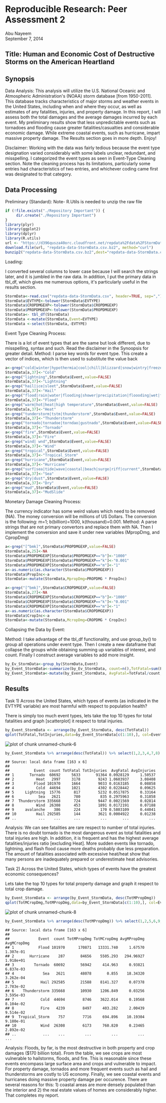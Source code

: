 # Reproducible Research: Peer Assessment 2
Abu Nayeem  
September 7, 2014  

## Title: Human and Economic Cost of Destructive Storms on the American Heartland

## Synopsis

Data Analysis:
This analysis will utilize  the U.S. National Oceanic and Atmospheric Administration's (NOAA) storm database [from 1950-2011]. This database tracks characteristics of major storms and weather events in the United States, including when and where they occur, as well as estimates of any fatalities, injuries, and property damage. In this report, I will assess both the total damages and the average damages incurred by each  event. My preliminary results show that less unpredictable events such as tornadoes and flooding cause greater fatalities/casualties and considerable economic damage. While extreme coastal events, such as hurricane, impart massive property damage. The Results section goes in more depth. Enjoy!    

Disclaimer:
Working with the data was fairly tedious because the event type designation varied considerably with some labels unclear, redundant, and misspelling. I categorized the event types as seen in Event-Type Cleaning section. Note the cleaning process has its limitations, particularly some entries had characteristics of two entries, and whichever coding came first was designated to that category.

## Data Processing

Preliminary (Standard): Note- R.Utils is needed to unzip the raw file

```r
if (!file.exists("./Repository Important")) {
     dir.create("./Repository Important")
}
library(plyr)
library(ggplot2)
library(dplyr)
library(R.utils)
url <- "https://d396qusza40orc.cloudfront.net/repdata%2Fdata%2FStormData.csv.bz2"
download.file(url, "repdata-data-StormData.csv.bz2", method="curl")
bunzip2("repdata-data-StormData.csv.bz2",dest="repdata-data-StormData.csv", overwrite=TRUE, exdir="./Repository Important")
```
Loading: 

I converted several columns to lower case because I will search the strings later, and it is jumbled in the raw data. In addition, I put the primary data in tbl_df, which gives me numerous options, it's particularly useful in the results section.

```r
StormData<-read.csv("repdata-data-StormData.csv", header=TRUE, sep=",")
StormData$EVTYPE<-tolower(StormData$EVTYPE)
StormData$CROPDMGEXP<-tolower(StormData$CROPDMGEXP)
StormData$PROPDMGEXP<-tolower(StormData$PROPDMGEXP)
StormData<- tbl_df(StormData)
StormData <-mutate(StormData,Event=EVTYPE)
StormData <-select(StormData,-EVTYPE)
```

Event Type Cleaning Process:

There is a lot of event types that are the same but look different, due to misspelling, syntax and such. Read the disclaimer in the Synoopsis for greater detail.
Method: I parse key words for event type. This create a vector of indices, which is then used to substitute the value back


```r
a<-grep("cold|winter|hypothermia|cool|chill|blizzard|snow|wintry|freeze|freezing",StormData$Event,value=FALSE)
StormData[a,37]<-"Cold"
a<-grep("lightning",StormData$Event,value=FALSE)
StormData[a,37]<-"Lightning"
a<-grep("hail|ice|sleet",StormData$Event,value=FALSE)
StormData[a,37]<-"Hail"
a<-grep("flood|rain|water|flooding|shower|precipitation|floooding|wet|fld",StormData$Event,value=FALSE)
StormData[a,37]<-"Flood"
a<-grep("warm|hot|heat|high temperature",StormData$Event,value=FALSE)
StormData[a,37]<-"Heat"
a<-grep("tunderstorm|tstm|thunderstorm",StormData$Event,value=FALSE)
StormData[a,37]<-"Thunderstorm"
a<-grep("tornado|tornadoe|torndao|gustnado",StormData$Event,value=FALSE)
StormData[a,37]<-"Tornado"
a<-grep("fire",StormData$Event,value=FALSE)
StormData[a,37]<-"Fire"
a<-grep("wind| wnd",StormData$Event,value=FALSE)
StormData[a,37]<-"Wind"
a<-grep("tropical",StormData$Event,value=FALSE)
StormData[a,37]<-"Tropical_Storm"
a<-grep("hurricane",StormData$Event,value=FALSE)
StormData[a,37]<-"Hurricane"
a<-grep("surf|sea|tide|wave|coastal|beach|surge|riff|current",StormData$Event,value=FALSE)
StormData[a,37]<-"Sea"
a<-grep("dry|dust",StormData$Event,value=FALSE)
StormData[a,37]<-"Dry"
a<-grep("mud",StormData$Event,value=FALSE)
StormData[a,37]<-"MudSlide"
```

Monetary Damage Cleaning Process:

The currency indicator has some weird values which need to be removed (NA). The money conversion will be millions of US Dollars. The conversion is the following: m=1; b(billion)=1000, k(thousand)=0.001.
Method: A parse strings that are not primary convertors and replace them with NA. Then I implement the conversion and save it under new variables (MpropDmg, and CpropDmg)

```r
a<-grep("[^bmk]",StormData$PROPDMGEXP,value=FALSE)
StormData[a,25]<-NA
StormData$PROPDMGEXP[StormData$PROPDMGEXP=="b"]<-"1000"
StormData$PROPDMGEXP[StormData$PROPDMGEXP=="k"]<-"0.001"
StormData$PROPDMGEXP[StormData$PROPDMGEXP=="m"]<-"1"
a<-as.numeric(as.character(StormData$PROPDMGEXP))
StormData$PropInc<-a
StormData<-mutate(StormData,MpropDmg=PROPDMG * PropInc)

a<-grep("[^bmk]",StormData$CROPDMGEXP,value=FALSE)
StormData[a,27]<-NA
StormData$CROPDMGEXP[StormData$CROPDMGEXP=="b"]<-"1000"
StormData$CROPDMGEXP[StormData$CROPDMGEXP=="k"]<-"0.001"
StormData$CROPDMGEXP[StormData$CROPDMGEXP=="m"]<-"1"
a<-as.numeric(as.character(StormData$CROPDMGEXP))
StormData$CropInc<-a
StormData<-mutate(StormData,McropDmg=CROPDMG * CropInc)
```

Collapsing the Data by Event:

Method: I take advantage of the tbl_df functionality, and use group_by() to group all operations under event type. Then I create a new dataframe that collapse the groups while obtaining summing up variables of interest, and count. Finally I construct average variables to add more insight.  

```r
by_Ev_StormData<-group_by(StormData,Event)
by_Event_StormData<-summarize(by_Ev_StormData, count=n(),TotFatal=sum(FATALITIES,na.rm = TRUE),TotInjuries=sum(INJURIES, na.rm = TRUE), TotMPropDmg=sum(MpropDmg, na.rm = TRUE), TotMCropDmg=sum(McropDmg,na.rm = TRUE))
by_Event_StormData<-mutate(by_Event_StormData, AvgFatal=TotFatal/count, AvgInjuries=TotInjuries/count, AvgMPropDmg=TotMPropDmg/count, AvgMCropDmg=TotMCropDmg/count)
```

## Results

Task 1) Across the United States, which types of events (as indicated in the EVTYPE variable) are most harmful with respect to population health?

There is simply too much event types, lets take the top 10 types for total fatalities and graph [scatterplot] it respect to total injuries. 

```r
by_Event_StormData <- arrange(by_Event_StormData, desc(TotFatal))
qplot(TotFatal,TotInjuries,data=by_Event_StormData[c(1:10),], col=Event,ylab="Total Injuries", xlab="Total Fatalities", main="Most Harmful Events to Human Health") 
```

![plot of chunk unnamed-chunk-6](./Update_Reproduce_Data_Peer_Assessment_Two_files/figure-html/unnamed-chunk-6.png) 

```r
by_Event_StormData %>% arrange(desc(TotFatal)) %>% select(1,2,3,4,7,8)
```

```
## Source: local data frame [163 x 6]
## 
##           Event  count TotFatal TotInjuries  AvgFatal AvgInjuries
## 1       Tornado  60692     5633       91364 0.0928129     1.50537
## 2          Heat   2997     3178        9243 1.0603937     3.08408
## 3         Flood 101970     1664        9033 0.0163185     0.08858
## 4          Cold  44694     1021        4302 0.0228442     0.09625
## 5     Lightning  15776      817        5232 0.0517875     0.33164
## 6           Sea   2621      780         835 0.2975963     0.31858
## 7  Thunderstorm 335668      724        9447 0.0021569     0.02814
## 8          Wind  26308      453        1891 0.0172191     0.07188
## 9     avalanche    386      224         170 0.5803109     0.44041
## 10         Hail 292585      144        3621 0.0004922     0.01238
## ..          ...    ...      ...         ...       ...         ...
```

Analysis:
We can see fatalities are rare respect to number of total injuries. There is no doubt tornado is the most dangerous event as total fatalities and total injuries are high. In addition, it is frequent and has the highest average fatalities/injuries ratio [excluding Heat]. More sudden events like tornado, lightning, and flash flood cause more deaths probably due less preparation. The amount of fatalities associated with excessive heat/heat show that many persons are inadequately prepared or underestimate heat advisories.


Task 2) Across the United States, which types of events have the greatest economic consequences?

Lets take the top 10 types for total property damage and graph it respect to total crop damage.

```r
by_Event_StormData <- arrange(by_Event_StormData, desc(TotMPropDmg))
qplot(TotMCropDmg,TotMPropDmg,data=by_Event_StormData[c(1:10),], col=Event, xlab="Total Crop Damage ($Million)",ylab="Total Property Damage ($Million)", main="Most Harmful Events to Economy") 
```

![plot of chunk unnamed-chunk-8](./Update_Reproduce_Data_Peer_Assessment_Two_files/figure-html/unnamed-chunk-8.png) 

```r
by_Event_StormData %>% arrange(desc(TotMPropDmg)) %>% select(1,2,5,6,9,10)
```

```
## Source: local data frame [163 x 6]
## 
##             Event  count TotMPropDmg TotMCropDmg AvgMPropDmg AvgMCropDmg
## 1           Flood 101970      170871   13331.740     1.67570   1.307e-01
## 2       Hurricane    287       84656    5505.293   294.96927   1.918e+01
## 3         Tornado  60692       56942     414.963     0.93821   6.837e-03
## 4             Sea   2621       48078       0.855    18.34320   3.262e-04
## 5            Hail 292585       21588    8141.327     0.07378   2.783e-02
## 6    Thunderstorm 335668       10930    1206.849     0.03256   3.595e-03
## 7            Cold  44694        8746    3622.014     0.19568   8.104e-02
## 8            Fire   4239        8497     403.282     2.00439   9.514e-02
## 9  Tropical_Storm    757        7716     694.896    10.19304   9.180e-01
## 10           Wind  26308        6173     760.820     0.23465   2.892e-02
## ..            ...    ...         ...         ...         ...         ...
```

Analysis: Floods, by far, is the most destructive in both property and crop damages ($170 billion total). From the table, we see crops are most vulnerable to hailstorms, floods, and fire. This is reasonable since these events encompass large surface area and crops and vulnerable to impact. For property damage, tornados and more frequent events such as hail and thunderstorms are costly to US economy. Finally, we see coastal events and hurricanes doing massive property damage per occurence. There are several reasons for this: 1) coastal areas are more densely populated than the interior and 2) the real estate values of homes are considerably higher. That completes my report.


